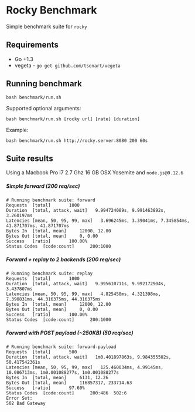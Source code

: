 # Rocky Benchmark

Simple benchmark suite for `rocky`

## Requirements

- Go +1.3
- vegeta - `go get github.com/tsenart/vegeta`

## Running benchmark

```
bash benchmark/run.sh
```

Supported optional arguments:
```
bash benchmark/run.sh [rocky url] [rate] [duration]
```

Example:
```
bash benchmark/run.sh http://rocky.server:8080 200 60s
```

## Suite results

Using a Macbook Pro i7 2.7 Ghz 16 GB OSX Yosemite and `node.js@0.12.6`

##### Simple forward (200 req/sec)
```
# Running benchmark suite: forward
Requests  [total]       1000
Duration  [total, attack, wait]   9.994724089s, 9.991463892s, 3.260197ms
Latencies [mean, 50, 95, 99, max]   3.696245ms, 3.39041ms, 7.345854ms, 41.871707ms, 41.871707ms
Bytes In  [total, mean]     12000, 12.00
Bytes Out [total, mean]     0, 0.00
Success   [ratio]       100.00%
Status Codes  [code:count]      200:1000
```

##### Forward + replay to 2 backends (200 req/sec)
```
# Running benchmark suite: replay
Requests  [total]       1000
Duration  [total, attack, wait]   9.995610711s, 9.992172904s, 3.437807ms
Latencies [mean, 50, 95, 99, max]   4.825458ms, 4.321398ms, 7.390831ms, 44.316375ms, 44.316375ms
Bytes In  [total, mean]     12000, 12.00
Bytes Out [total, mean]     0, 0.00
Success   [ratio]       100.00%
Status Codes  [code:count]      200:1000
```

##### Forward with POST payload (~250KB) (50 req/sec)
```
# Running benchmark suite: forward-payload
Requests  [total]       500
Duration  [total, attack, wait]   1m0.401897863s, 9.984355502s, 50.417542361s
Latencies [mean, 50, 95, 99, max]   125.460034ms, 4.99145ms, 10.086713ms, 1m0.001088277s, 1m0.001088277s
Bytes In  [total, mean]     6131, 12.26
Bytes Out [total, mean]     116857317, 233714.63
Success   [ratio]       97.60%
Status Codes  [code:count]      200:486  502:6
Error Set:
502 Bad Gateway
```
